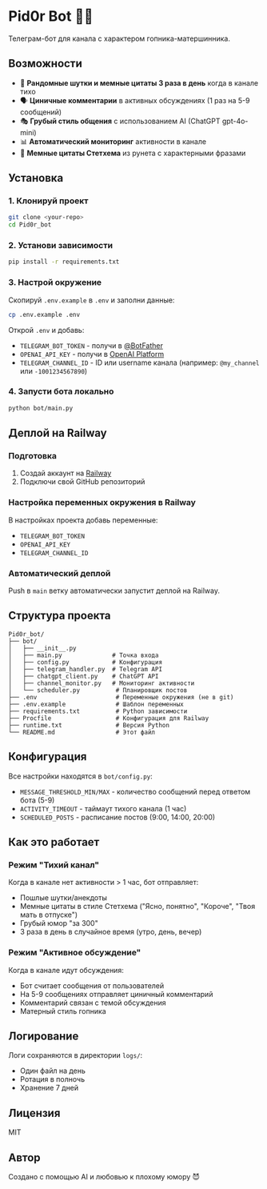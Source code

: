 # Pid0r Bot 🤖💬

Телеграм-бот для канала с характером гопника-матершинника.

## Возможности

- 🤡 **Рандомные шутки и мемные цитаты 3 раза в день** когда в канале тихо
- 🗣️ **Циничные комментарии** в активных обсуждениях (1 раз на 5-9 сообщений)
- 🎭 **Грубый стиль общения** с использованием AI (ChatGPT gpt-4o-mini)
- 📊 **Автоматический мониторинг** активности в канале
- 🎪 **Мемные цитаты Стетхема** из рунета с характерными фразами

## Установка

### 1. Клонируй проект

```bash
git clone <your-repo>
cd Pid0r_bot
```

### 2. Установи зависимости

```bash
pip install -r requirements.txt
```

### 3. Настрой окружение

Скопируй `.env.example` в `.env` и заполни данные:

```bash
cp .env.example .env
```

Открой `.env` и добавь:
- `TELEGRAM_BOT_TOKEN` - получи в [@BotFather](https://t.me/BotFather)
- `OPENAI_API_KEY` - получи в [OpenAI Platform](https://platform.openai.com/api-keys)
- `TELEGRAM_CHANNEL_ID` - ID или username канала (например: `@my_channel` или `-1001234567890`)

### 4. Запусти бота локально

```bash
python bot/main.py
```

## Деплой на Railway

### Подготовка

1. Создай аккаунт на [Railway](https://railway.app)
2. Подключи свой GitHub репозиторий

### Настройка переменных окружения в Railway

В настройках проекта добавь переменные:
- `TELEGRAM_BOT_TOKEN`
- `OPENAI_API_KEY`
- `TELEGRAM_CHANNEL_ID`

### Автоматический деплой

Push в `main` ветку автоматически запустит деплой на Railway.

## Структура проекта

```
Pid0r_bot/
├── bot/
│   ├── __init__.py
│   ├── main.py              # Точка входа
│   ├── config.py            # Конфигурация
│   ├── telegram_handler.py  # Telegram API
│   ├── chatgpt_client.py    # ChatGPT API
│   ├── channel_monitor.py   # Мониторинг активности
│   └── scheduler.py          # Планировщик постов
├── .env                      # Переменные окружения (не в git)
├── .env.example              # Шаблон переменных
├── requirements.txt          # Python зависимости
├── Procfile                  # Конфигурация для Railway
├── runtime.txt               # Версия Python
└── README.md                 # Этот файл
```

## Конфигурация

Все настройки находятся в `bot/config.py`:

- `MESSAGE_THRESHOLD_MIN/MAX` - количество сообщений перед ответом бота (5-9)
- `ACTIVITY_TIMEOUT` - таймаут тихого канала (1 час)
- `SCHEDULED_POSTS` - расписание постов (9:00, 14:00, 20:00)

## Как это работает

### Режим "Тихий канал"
Когда в канале нет активности > 1 час, бот отправляет:
- Пошлые шутки/анекдоты
- Мемные цитаты в стиле Стетхема ("Ясно, понятно", "Короче", "Твоя мать в отпуске")
- Грубый юмор "за 300"
- 3 раза в день в случайное время (утро, день, вечер)

### Режим "Активное обсуждение"
Когда в канале идут обсуждения:
- Бот считает сообщения от пользователей
- На 5-9 сообщениях отправляет циничный комментарий
- Комментарий связан с темой обсуждения
- Матерный стиль гопника

## Логирование

Логи сохраняются в директории `logs/`:
- Один файл на день
- Ротация в полночь
- Хранение 7 дней

## Лицензия

MIT

## Автор

Создано с помощью AI и любовью к плохому юмору 😈

